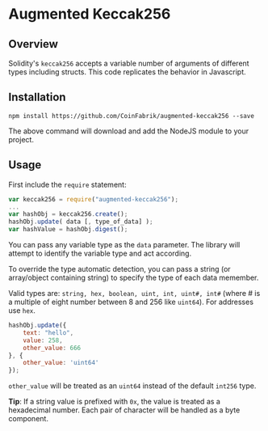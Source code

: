 # Augmented Keccak256

## Overview

Solidity's `keccak256` accepts a variable number of arguments of different types including structs. This code replicates the behavior in Javascript.

## Installation

`npm install https://github.com/CoinFabrik/augmented-keccak256 --save`

The above command will download and add the NodeJS module to your project.

## Usage

First include the `require` statement:
```javascript
var keccak256 = require("augmented-keccak256");
...
var hashObj = keccak256.create();
hashObj.update( data [, type_of_data] );
var hashValue = hashObj.digest();
```

You can pass any variable type as the `data` parameter. The library will attempt to identify the variable type and act according.

To override the type automatic detection, you can pass a string (or array/object containing string) to specify the type of each data memember.

Valid types are: `string, hex, boolean, uint, int, uint#, int#` (where # is a multiple of eight number between 8 and 256 like `uint64`). For addresses use `hex`.

```javascript
hashObj.update({
	text: "hello",
	value: 258,
	other_value: 666
}, {
	other_value: 'uint64'
});
```
`other_value` will be treated as an `uint64` instead of the default `int256` type.

**Tip**: If a string value is prefixed with `0x`, the value is treated as a hexadecimal number. Each pair of character will be handled as a byte component.
